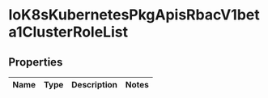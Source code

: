 
# IoK8sKubernetesPkgApisRbacV1beta1ClusterRoleList

## Properties
Name | Type | Description | Notes
------------ | ------------- | ------------- | -------------



